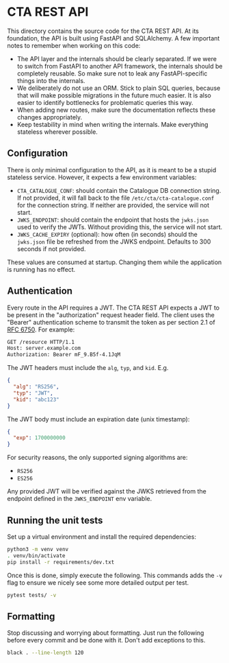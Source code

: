 # CTA REST API

This directory contains the source code for the CTA REST API. At its foundation, the API is built using FastAPI and SQLAlchemy. A few important notes to remember when working on this code:

- The API layer and the internals should be clearly separated. If we were to switch from FastAPI to another API framework, the internals should be completely reusable. So make sure not to leak any FastAPI-specific things into the internals.
- We deliberately do not use an ORM. Stick to plain SQL queries, because that will make possible migrations in the future much easier. It is also easier to identify bottlenecks for problematic queries this way.
- When adding new routes, make sure the documentation reflects these changes appropriately.
- Keep testability in mind when writing the internals. Make everything stateless wherever possible.

## Configuration

There is only minimal configuration to the API, as it is meant to be a stupid stateless service. However, it expects a few environment variables:

- `CTA_CATALOGUE_CONF`: should contain the Catalogue DB connection string. If not provided, it will fall back to the file `/etc/cta/cta-catalogue.conf` for the connection string. If neither are provided, the service will not start.
- `JWKS_ENDPOINT`: should contain the endpoint that hosts the `jwks.json` used to verify the JWTs. Without providing this, the service will not start.
- `JWKS_CACHE_EXPIRY` (optional): how often (in seconds) should the `jwks.json` file be refreshed from the JWKS endpoint. Defaults to 300 seconds if not provided.

These values are consumed at startup. Changing them while the application is running has no effect.

## Authentication

Every route in the API requires a JWT. The CTA REST API expects a JWT to be present in the "authorization" request header field. The client uses the "Bearer" authentication scheme to transmit the token as per section 2.1 of [RFC 6750](https://www.rfc-editor.org/rfc/rfc6750). For example:

```txt
GET /resource HTTP/1.1
Host: server.example.com
Authorization: Bearer mF_9.B5f-4.1JqM
```

The JWT headers must include the `alg`, `typ`, and `kid`. E.g.

```json
{
  "alg": "RS256",
  "typ": "JWT",
  "kid": "abc123"
}
```

The JWT body must include an expiration date (unix timestamp):

```json
{
  "exp": 1700000000
}
```

For security reasons, the only supported signing algorithms are:

- `RS256`
- `ES256`

Any provided JWT will be verified against the JWKS retrieved from the endpoint defined in the `JWKS_ENDPOINT` env variable.

## Running the unit tests

Set up a virtual environment and install the required dependencies:

```sh
python3 -m venv venv
. venv/bin/activate
pip install -r requirements/dev.txt
```

Once this is done, simply execute the following. This commands adds the `-v` flag to ensure we nicely see some more detailed output per test.

```sh
pytest tests/ -v
```

## Formatting

Stop discussing and worrying about formatting. Just run the following before every commit and be done with it. Don't add exceptions to this.

```sh
black . --line-length 120
```
